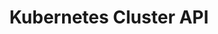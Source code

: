 ---
type: docs
title: "Kubernetes Cluster API"
linkTitle: "Kubernetes Cluster API"
weight: 5
description: >-
  If you are working in a multi-cloud environment, the scenarios in this section will guide on creating clusters using Kubernetes Cluster API (CAPI) and onboard it as an Azure Arc-enabled Kubernetes cluster in an automated fashion.
---